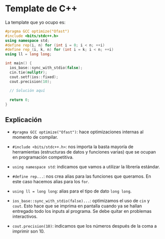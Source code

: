 # Template de C++

La template que yo ocupo es:

```cpp
#pragma GCC optimize("Ofast")
#include <bits/stdc++.h>
using namespace std;
#define rep(i, n) for (int i = 0; i < n; ++i)
#define rep_(i, k, n) for (int i = k; i < n; ++i)
using ll = long long;

int main() {
  ios_base::sync_with_stdio(false);
  cin.tie(nullptr);
  cout.setf(ios::fixed);
  cout.precision(10);
  
  // Solución aquí
  
  return 0;
}
```

## Explicación

- `#pragma GCC optimize("Ofast")`: hace optimizaciones internas al momento de compilar. 

- `#include <bits/stdc++.h>`: nos importa la basta mayoría de herramientas (estructuras de datos y funciones varias) que se ocupan en programación competitiva. 

- `using namespace std`: indicamos que vamos a utilizar la librería estándar. 

- `#define rep...`: nos crea alias para las funciones que queramos. En este caso hacemos alias para los `for`.

- `using ll = long long`: alias para el tipo de dato `long long`.

- `ios_base::sync_with_stdio(false)...`: optimizamos el uso de `cin` y `cout`. Esto hace que se imprima en pantalla cuando ya se hallan entregado todo los inputs al programa. Se debe quitar en problemas interactivos. 

- `cout.precision(10)`: indicamos que los números después de la coma a imprimir son 10. 